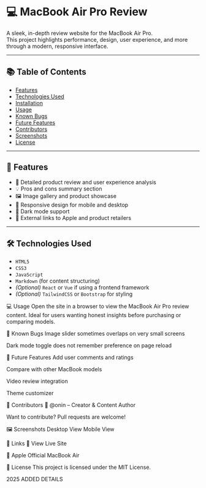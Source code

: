 # 💻 MacBook Air Pro Review

A sleek, in-depth review website for the MacBook Air Pro.  
This project highlights performance, design, user experience, and more through a modern, responsive interface.

---

## 📚 Table of Contents

- [Features](#features)
- [Technologies Used](#technologies-used)
- [Installation](#installation)
- [Usage](#usage)
- [Known Bugs](#known-bugs)
- [Future Features](#future-features)
- [Contributors](#contributors)
- [Screenshots](#screenshots)
- [License](#license)

---

## 🚀 Features

- 📝 Detailed product review and user experience analysis
- 💡 Pros and cons summary section
- 🖼 Image gallery and product showcase
- 📱 Responsive design for mobile and desktop
- 🌙 Dark mode support
- 🔗 External links to Apple and product retailers

---

## 🛠 Technologies Used

- `HTML5`
- `CSS3`
- `JavaScript`
- `Markdown` (for content structuring)
- *(Optional)* `React` or `Vue` if using a frontend framework
- *(Optional)* `TailwindCSS` or `Bootstrap` for styling

💻 Usage
Open the site in a browser to view the MacBook Air Pro review content.
Ideal for users wanting honest insights before purchasing or comparing models.

🐞 Known Bugs
Image slider sometimes overlaps on very small screens

Dark mode toggle does not remember preference on page reload

🔮 Future Features
 Add user comments and ratings

 Compare with other MacBook models

 Video review integration

 Theme customizer

👥 Contributors
👤 @onin – Creator & Content Author

Want to contribute? Pull requests are welcome!

🖼 Screenshots
Desktop View	Mobile View

🔗 Links
🔗 View Live Site

🍎 Apple Official MacBook Air

📝 License
This project is licensed under the MIT License.


2025
ADDED DETAILS

